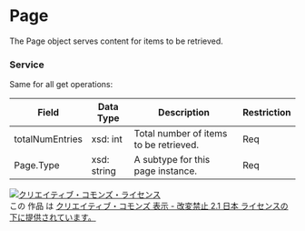 # Page
The Page object serves content for items to be retrieved.
### Service
Same for all get operations:

| Field | Data Type | Description | Restriction | 
|---|---|---|---|
| totalNumEntries| xsd: int| Total number of items to be retrieved.| Req |
| Page.Type| xsd: string| A subtype for this page instance.| Req |
<a rel="license" href="http://creativecommons.org/licenses/by-nd/2.1/jp/"><img alt="クリエイティブ・コモンズ・ライセンス" style="border-width:0" src="https://i.creativecommons.org/l/by-nd/2.1/jp/88x31.png" /></a><br />この 作品 は <a rel="license" href="http://creativecommons.org/licenses/by-nd/2.1/jp/">クリエイティブ・コモンズ 表示 - 改変禁止 2.1 日本 ライセンスの下に提供されています。</a>
